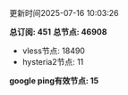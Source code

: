 更新时间2025-07-16 10:03:26

**总订阅: 451**
**总节点: 46908**
- vless节点: 18490
- hysteria2节点: 11

**google ping有效节点: 15**
